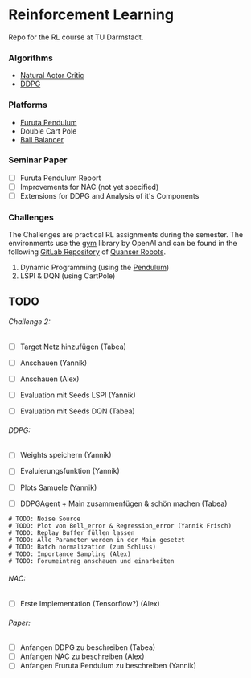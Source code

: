 # Reinforcement Learning
Repo for the RL course at TU Darmstadt.

### Algorithms
* [Natural Actor Critic](https://homes.cs.washington.edu/~todorov/courses/amath579/reading/NaturalActorCritic.pdf "Link to the Paper") 
* [DDPG](https://arxiv.org/pdf/1509.02971.pdf)

### Platforms
* [Furuta Pendulum](https://www.quanser.com/products/rotary-inverted-pendulum/)
* Double Cart Pole
* [Ball Balancer](https://www.quanser.com/products/2-dof-ball-balancer/)

### Seminar Paper

- [ ] Furuta Pendulum Report
- [ ] Improvements for NAC (not yet specified)
- [ ] Extensions for DDPG and Analysis of it's Components

### Challenges

The Challenges are practical RL assignments during the semester. The environments use the [gym](https://gym.openai.com/) library by OpenAI and can be found in the following [GitLab Repository](https://git.ias.informatik.tu-darmstadt.de/quanser/clients) of [Quanser Robots](https://www.quanser.com/products/).

1. Dynamic Programming (using the [Pendulum](https://gym.openai.com/envs/Pendulum-v0/))
2. LSPI & DQN (using CartPole)



## TODO

###### Challenge 2:

* [ ] Target Netz hinzufügen (Tabea)
* [ ] Anschauen (Yannik)
* [ ] Anschauen (Alex)
* [ ] Evaluation mit Seeds LSPI (Yannik)
* [ ] Evaluation mit Seeds DQN (Tabea)



###### DDPG:

* [ ] Weights speichern (Yannik)

* [ ] Evaluierungsfunktion (Yannik)

* [ ] Plots Samuele (Yannik)

* [ ] DDPGAgent + Main zusammenfügen & schön machen (Tabea)


```
# TODO: Noise Source
# TODO: Plot von Bell_error & Regression_error (Yannik Frisch)
# TODO: Replay Buffer füllen lassen
# TODO: Alle Parameter werden in der Main gesetzt
# TODO: Batch normalization (zum Schluss)
# TODO: Importance Sampling (Alex)
# TODO: Forumeintrag anschauen und einarbeiten
```



###### NAC:

* [ ] Erste Implementation (Tensorflow?) (Alex)



###### Paper:

* [ ] Anfangen DDPG zu beschreiben (Tabea)
* [ ] Anfangen NAC zu beschreiben (Alex)
* [ ] Anfangen Fruruta Pendulum zu beschreiben (Yannik)